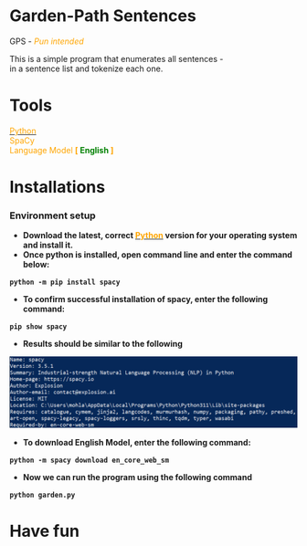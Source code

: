# Garden-Path Sentences
GPS - <i style="color:orange;">Pun intended</i>

This is a simple program that enumerates all sentences -  
in a sentence list and tokenize each one.  
  
# Tools
<a href="https://www.python.org/downloads/" target="_blank"><span style="color:orange;">Python</span></a>  
<span style="color:orange;">SpaCy</span>  
<span style="color:orange;">Language Model <b>[ <span style="color:green;">English</span> ]<b></span>  

# Installations  
### Environment setup 
- Download the latest, correct <a href="https://www.python.org/downloads/" target="_blank"><span style="color:orange;">Python</span></a> version for your operating system and install it.
- Once python is installed, open command line and enter the command below:  
```
python -m pip install spacy  
```  
- To confirm successful installation of spacy, enter the following command:
```
pip show spacy
```  
- Results should be similar to the following  
<img src="spacy_confirm.png" width="600px">  

- To download English Model, enter the following command:
```  
python -m spacy download en_core_web_sm 
```  
- Now we can run the program using the following command  
```  
python garden.py  
```  
  
# Have fun

